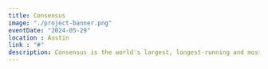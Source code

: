 ```yaml
---
title: Consensus
image: "./project-banner.png"
eventDate: "2024-05-29"
location : Austin
link : "#"
description: Consensus is the world's largest, longest-running and most influential gathering that brings together all sides of the cryptocurrency, blockchain and Web3 community.
---
```


